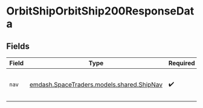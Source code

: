# OrbitShipOrbitShip200ResponseData


## Fields

| Field                                                                       | Type                                                                        | Required                                                                    | Description                                                                 |
| --------------------------------------------------------------------------- | --------------------------------------------------------------------------- | --------------------------------------------------------------------------- | --------------------------------------------------------------------------- |
| `nav`                                                                       | [emdash.SpaceTraders.models.shared.ShipNav](../../models/shared/ShipNav.md) | :heavy_check_mark:                                                          | The navigation information of the ship.                                     |